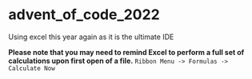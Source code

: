 # advent_of_code_2022

Using excel this year again as it is the ultimate IDE

**Please note that you may need to remind Excel to perform a full set of calculations upon first open of a file.** `Ribbon Menu -> Formulas -> Calculate Now`